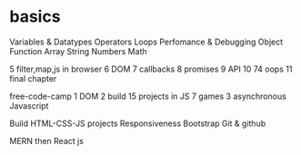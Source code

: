  # basics 
 
  Variables & Datatypes
  Operators
  Loops
  Perfomance & Debugging
  Object
  Function
  Array
  String
  Numbers
  Math

5 filter,map,js in browser
6 DOM 
7 callbacks 
8 promises 
9 API 
10 74 oops 
11 final chapter  

free-code-camp 
1 DOM 
2 build 15 projects in JS 
7 games 
3 asynchronous Javascript 

Build HTML-CSS-JS projects 
Responsiveness 
Bootstrap
Git & github 

MERN
then React js